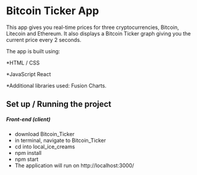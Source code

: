 # Bitcoin Ticker App
This app gives you real-time prices for three cryptocurrencies, Bitcoin, Litecoin and Ethereum. It also displays a Bitcoin Ticker graph giving you the current price every 2 seconds.

The app is built using:

*HTML / CSS

*JavaScript React

*Additional libraries used: Fusion Charts.

## Set up / Running the project
##### Front-end (client)
* download Bitcoin_Ticker
* in terminal, navigate to Bitcoin_Ticker
* cd into local_ice_creams
* npm install
* npm start
* The application will run on http://localhost:3000/
